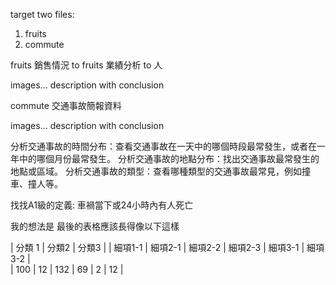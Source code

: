 target
two files:
1. fruits
2. commute

fruits
銷售情況 to fruits
業績分析 to 人

images...
description with conclusion

commute
交通事故簡報資料

images...
description with conclusion

分析交通事故的時間分布：查看交通事故在一天中的哪個時段最常發生，或者在一年中的哪個月份最常發生。
分析交通事故的地點分布：找出交通事故最常發生的地點或區域。
分析交通事故的類型：查看哪種類型的交通事故最常見，例如撞車、撞人等。

找找A1級的定義: 車禍當下或24小時內有人死亡

我的想法是 最後的表格應該長得像以下這樣

| 分類 1    |               分類2                       |                分類3       |
| 細項1-1 |  細項2-1 | 細項2-2 | 細項2-3  | 細項3-1 |  細項3-2 |  
|      100   |   12         |  132       |  69        |   2         |            12  |

